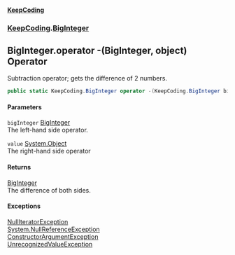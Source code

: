 #### [KeepCoding](index.md 'index')
### [KeepCoding](KeepCoding.md 'KeepCoding').[BigInteger](KeepCoding_BigInteger.md 'KeepCoding.BigInteger')
## BigInteger.operator -(BigInteger, object) Operator
Subtraction operator; gets the difference of 2 numbers.  
```csharp
public static KeepCoding.BigInteger operator -(KeepCoding.BigInteger bigInteger, object value);
```
#### Parameters
<a name='KeepCoding_BigInteger_op_Subtraction(KeepCoding_BigInteger_object)_bigInteger'></a>
`bigInteger` [BigInteger](KeepCoding_BigInteger.md 'KeepCoding.BigInteger')  
The left-hand side operator.
  
<a name='KeepCoding_BigInteger_op_Subtraction(KeepCoding_BigInteger_object)_value'></a>
`value` [System.Object](https://docs.microsoft.com/en-us/dotnet/api/System.Object 'System.Object')  
The right-hand side operator
  
#### Returns
[BigInteger](KeepCoding_BigInteger.md 'KeepCoding.BigInteger')  
The difference of both sides.
#### Exceptions
[NullIteratorException](KeepCoding_NullIteratorException.md 'KeepCoding.NullIteratorException')  
[System.NullReferenceException](https://docs.microsoft.com/en-us/dotnet/api/System.NullReferenceException 'System.NullReferenceException')  
[ConstructorArgumentException](KeepCoding_ConstructorArgumentException.md 'KeepCoding.ConstructorArgumentException')  
[UnrecognizedValueException](KeepCoding_UnrecognizedValueException.md 'KeepCoding.UnrecognizedValueException')  
